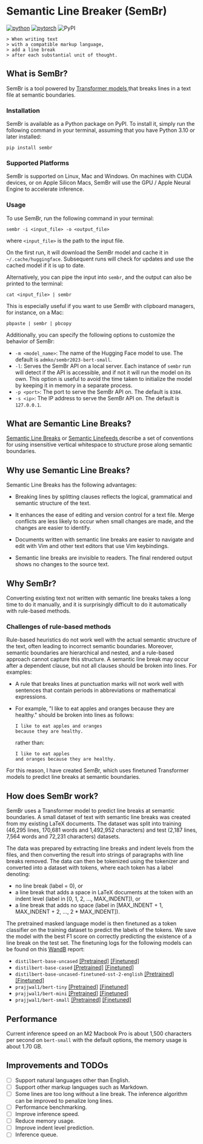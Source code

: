 # Semantic Line Breaker (SemBr)

[![python](https://img.shields.io/badge/Python-3.10-3776AB.svg?style=flat&logo=python&logoColor=white)](https://www.python.org)
[![pytorch](https://img.shields.io/badge/PyTorch-2.1.0-EE4C2C.svg?style=flat&logo=pytorch)](https://pytorch.org)
![PyPI](https://badge.fury.io/py/erichek.svg)

```
> When writing text
> with a compatible markup language,
> add a line break
> after each substantial unit of thought.
```

## What is SemBr?

SemBr is a tool powered by [
    Transformer models
](https://huggingface.co/learn/nlp-course/chapter1/4)
that breaks lines in a text file at semantic boundaries.

### Installation

SemBr is available as a Python package on PyPI.
To install it,
simply run the following command in your terminal,
assuming that you have Python 3.10 or later installed:
```shell
pip install sembr
```

### Supported Platforms

SemBr is supported on Linux, Mac and Windows.
On machines with CUDA devices,
or on Apple Silicon Macs,
SemBr will use the GPU / Apple Neural Engine
to accelerate inference.

### Usage

To use SemBr,
run the following command in your terminal:
```shell
sembr -i <input_file> -o <output_file>
```
where `<input_file>` is the path to the input file.

On the first run,
it will download the SemBr model
and cache it in `~/.cache/huggingface`.
Subsequent runs will check for updates
and use the cached model if it is up to date.

Alternatively,
you can pipe the input into `sembr`,
and the output can also be printed to the terminal:
```shell
cat <input_file> | sembr
```
This is especially useful if you want to use SemBr
with clipboard managers, for instance, on a Mac:
```shell
pbpaste | sembr | pbcopy
```

Additionally,
you can specify the following options
to customize the behavior of SemBr:

* `-m <model_name>`: The name of the Hugging Face model to use.
  The default is `admko/sembr2023-bert-small`.
* `-l`: Serves the SemBr API on a local server.
  Each instance of `sembr` run
  will detect if the API is accessible,
  and if not it will run the model on its own.
  This option is useful
  to avoid the time taken to initialize the model
  by keeping it in memory in a separate process.
* `-p <port>`: The port to serve the SemBr API on.
  The default is `8384`.
* `-s <ip>`: The IP address to serve the SemBr API on.
  The default is `127.0.0.1`.

## What are Semantic Line Breaks?

[Semantic Line Breaks](https://sembr.org)
or [
    Semantic Linefeeds
](https://rhodesmill.org/brandon/2012/one-sentence-per-line/)
describe a set of conventions
for using insensitive vertical whitespace
to structure prose along semantic boundaries.

## Why use Semantic Line Breaks?

Semantic Line Breaks has the following advantages:

* Breaking lines by splitting clauses
  reflects the logical, grammatical and semantic structure
  of the text.

* It enhances the ease of editing and version control
  for a text file.
  Merge conflicts are less likely to occur
  when small changes are made,
  and the changes are easier to identify.

* Documents written with semantic line breaks
  are easier to navigate and edit
  with Vim and other text editors
  that use Vim keybindings.

* Semantic line breaks
  are invisible to readers.
  The final rendered output
  shows no changes to the source text.

## Why SemBr?

Converting existing text not written
with semantic line breaks
takes a long time to do it manually,
and it is surprisingly difficult
to do it automatically with rule-based methods.

### Challenges of rule-based methods

Rule-based heuristics do not work well
with the actual semantic structure of the text,
often leading to incorrect semantic boundaries.
Moreover,
semantic boundaries are hierarchical and nested,
and a rule-based approach
cannot capture this structure.
A semantic line break
may occur after a dependent clause,
but not all clauses should be broken into lines.
For examples:

* A rule that breaks lines at punctuation marks
  will not work well with sentences that contain periods
  in abbreviations or mathematical expressions.

* For example,
  "I like to eat apples and oranges
  because they are healthy."
  should be broken into lines as follows:
  ```
  I like to eat apples and oranges
  because they are healthy.
  ```
  rather than:
  ```
  I like to eat apples
  and oranges because they are healthy.
  ```

For this reason,
I have created SemBr,
which uses finetuned Transformer models
to predict line breaks at semantic boundaries.


## How does SemBr work?

SemBr uses a Transformer model
to predict line breaks at semantic boundaries.
A small dataset of text with semantic line breaks
was created from my existing LaTeX documents.
The dataset was split into training
(46,295 lines, 170,681 words and 1,492,952 characters)
and test
(2,187 lines, 7,564 words and 72,231 characters)
datasets.

The data was prepared
by extracting line breaks and indent levels
from the files,
and then converting the result
into strings of paragraphs with line breaks removed.
The data can then be tokenized using the tokenizer
and converted into a dataset with tokens,
where each token has a label denoting:
* no line break (label = 0), or
* a line break
  that adds a space in LaTeX documents
  at the token with an indent level
  (label in [0, 1, 2, ..., MAX_INDENT]), or
* a line break that adds no space
  (label in [MAX_INDENT + 1, MAX_INDENT + 2, ..., 2 * MAX_INDENT]).

The pretrained masked language model
is then finetuned as a token classifier
on the training dataset
to predict the labels of the tokens.
We save the model with the best F1 score
on correctly predicting the existence of a line break
on the test set.
The finetuning logs for the following models
can be found on this [WandB](https://wandb.ai/admko/sembr2023) report:

* `distilbert-base-uncased`
  [[Pretrained]](https://huggingface.co/distilbert-base-uncased)
  [[Finetuned]](https://huggingface.co/admko/sembr2023-distilbert-base-uncased)
* `distilbert-base-cased`
  [[Pretrained]](https://huggingface.co/distilbert-base-cased)
  [[Finetuned]](https://huggingface.co/admko/sembr2023-distilbert-base-cased)
* `distilbert-base-uncased-finetuned-sst-2-english`
  [[Pretrained]](https://huggingface.co/distilbert-base-uncased-finetuned-sst-2-english)
  [[Finetuned]](https://huggingface.co/admko/sembr2023-distilbert-base-uncased-finetuned-sst-2-english)
* `prajjwal1/bert-tiny`
  [[Pretrained]](https://huggingface.co/prajjwal1/bert-tiny)
  [[Finetuned]](https://huggingface.co/admko/sembr2023-bert-tiny)
* `prajjwal1/bert-mini`
  [[Pretrained]](https://huggingface.co/prajjwal1/bert-mini)
  [[Finetuned]](https://huggingface.co/admko/sembr2023-bert-mini)
* `prajjwal1/bert-small`
  [[Pretrained]](https://huggingface.co/prajjwal1/bert-small)
  [[Finetuned]](https://huggingface.co/admko/sembr2023-bert-small)


## Performance

Current inference speed on an M2 Macbook Pro
is about 1,500 characters per second
on `bert-small` with the default options,
the memory usage is about 1.70 GB.


## Improvements and TODOs

* [ ] Support natural languages other than English.
* [ ] Support other markup languages such as Markdown.
* [ ] Some lines are too long without a line break.
      The inference algorithm can be improved
      to penalize long lines.
* [ ] Performance benchmarking.
* [ ] Improve inference speed.
* [ ] Reduce memory usage.
* [ ] Improve indent level prediction.
* [ ] Inference queue.
